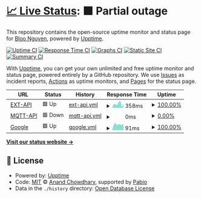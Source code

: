 # [📈 Live Status](https://bloonguyen1207.github.io/upptime-demo): <!--live status--> **🟧 Partial outage**

This repository contains the open-source uptime monitor and status page for [Bloo Nguyen](https://bloonguyen1207.github.io/upptime-demo), powered by [Upptime](https://github.com/upptime/upptime).

[![Uptime CI](https://github.com/bloonguyen1207/upptime-demo/workflows/Uptime%20CI/badge.svg)](https://github.com/bloonguyen1207/upptime-demo/actions?query=workflow%3A%22Uptime+CI%22)
[![Response Time CI](https://github.com/bloonguyen1207/upptime-demo/workflows/Response%20Time%20CI/badge.svg)](https://github.com/bloonguyen1207/upptime-demo/actions?query=workflow%3A%22Response+Time+CI%22)
[![Graphs CI](https://github.com/bloonguyen1207/upptime-demo/workflows/Graphs%20CI/badge.svg)](https://github.com/bloonguyen1207/upptime-demo/actions?query=workflow%3A%22Graphs+CI%22)
[![Static Site CI](https://github.com/bloonguyen1207/upptime-demo/workflows/Static%20Site%20CI/badge.svg)](https://github.com/bloonguyen1207/upptime-demo/actions?query=workflow%3A%22Static+Site+CI%22)
[![Summary CI](https://github.com/bloonguyen1207/upptime-demo/workflows/Summary%20CI/badge.svg)](https://github.com/bloonguyen1207/upptime-demo/actions?query=workflow%3A%22Summary+CI%22)

With [Upptime](https://upptime.js.org), you can get your own unlimited and free uptime monitor and status page, powered entirely by a GitHub repository. We use [Issues](https://github.com/bloonguyen1207/upptime-demo/issues) as incident reports, [Actions](https://github.com/bloonguyen1207/upptime-demo/actions) as uptime monitors, and [Pages](https://bloonguyen1207.github.io/upptime-demo) for the status page.

<!--start: status pages-->
<!-- This summary is generated by Upptime (https://github.com/upptime/upptime) -->
<!-- Do not edit this manually, your changes will be overwritten -->
<!-- prettier-ignore -->
| URL | Status | History | Response Time | Uptime |
| --- | ------ | ------- | ------------- | ------ |
| <img alt="" src="https://icons.duckduckgo.com/ip3/ext-api.airthings.com.ico" height="13"> [EXT-API](https://ext-api.airthings.com/health) | 🟩 Up | [ext-api.yml](https://github.com/bloonguyen1207/upptime-demo/commits/HEAD/history/ext-api.yml) | <details><summary><img alt="Response time graph" src="./graphs/ext-api/response-time-week.png" height="20"> 358ms</summary><br><a href="https://bloonguyen1207.github.io/upptime-demo/history/ext-api"><img alt="Response time 327" src="https://img.shields.io/endpoint?url=https%3A%2F%2Fraw.githubusercontent.com%2Fbloonguyen1207%2Fupptime-demo%2FHEAD%2Fapi%2Fext-api%2Fresponse-time.json"></a><br><a href="https://bloonguyen1207.github.io/upptime-demo/history/ext-api"><img alt="24-hour response time 626" src="https://img.shields.io/endpoint?url=https%3A%2F%2Fraw.githubusercontent.com%2Fbloonguyen1207%2Fupptime-demo%2FHEAD%2Fapi%2Fext-api%2Fresponse-time-day.json"></a><br><a href="https://bloonguyen1207.github.io/upptime-demo/history/ext-api"><img alt="7-day response time 358" src="https://img.shields.io/endpoint?url=https%3A%2F%2Fraw.githubusercontent.com%2Fbloonguyen1207%2Fupptime-demo%2FHEAD%2Fapi%2Fext-api%2Fresponse-time-week.json"></a><br><a href="https://bloonguyen1207.github.io/upptime-demo/history/ext-api"><img alt="30-day response time 327" src="https://img.shields.io/endpoint?url=https%3A%2F%2Fraw.githubusercontent.com%2Fbloonguyen1207%2Fupptime-demo%2FHEAD%2Fapi%2Fext-api%2Fresponse-time-month.json"></a><br><a href="https://bloonguyen1207.github.io/upptime-demo/history/ext-api"><img alt="1-year response time 327" src="https://img.shields.io/endpoint?url=https%3A%2F%2Fraw.githubusercontent.com%2Fbloonguyen1207%2Fupptime-demo%2FHEAD%2Fapi%2Fext-api%2Fresponse-time-year.json"></a></details> | <details><summary><a href="https://bloonguyen1207.github.io/upptime-demo/history/ext-api">100.00%</a></summary><a href="https://bloonguyen1207.github.io/upptime-demo/history/ext-api"><img alt="All-time uptime 100.00%" src="https://img.shields.io/endpoint?url=https%3A%2F%2Fraw.githubusercontent.com%2Fbloonguyen1207%2Fupptime-demo%2FHEAD%2Fapi%2Fext-api%2Fuptime.json"></a><br><a href="https://bloonguyen1207.github.io/upptime-demo/history/ext-api"><img alt="24-hour uptime 100.00%" src="https://img.shields.io/endpoint?url=https%3A%2F%2Fraw.githubusercontent.com%2Fbloonguyen1207%2Fupptime-demo%2FHEAD%2Fapi%2Fext-api%2Fuptime-day.json"></a><br><a href="https://bloonguyen1207.github.io/upptime-demo/history/ext-api"><img alt="7-day uptime 100.00%" src="https://img.shields.io/endpoint?url=https%3A%2F%2Fraw.githubusercontent.com%2Fbloonguyen1207%2Fupptime-demo%2FHEAD%2Fapi%2Fext-api%2Fuptime-week.json"></a><br><a href="https://bloonguyen1207.github.io/upptime-demo/history/ext-api"><img alt="30-day uptime 100.00%" src="https://img.shields.io/endpoint?url=https%3A%2F%2Fraw.githubusercontent.com%2Fbloonguyen1207%2Fupptime-demo%2FHEAD%2Fapi%2Fext-api%2Fuptime-month.json"></a><br><a href="https://bloonguyen1207.github.io/upptime-demo/history/ext-api"><img alt="1-year uptime 100.00%" src="https://img.shields.io/endpoint?url=https%3A%2F%2Fraw.githubusercontent.com%2Fbloonguyen1207%2Fupptime-demo%2FHEAD%2Fapi%2Fext-api%2Fuptime-year.json"></a></details>
| <img alt="" src="https://icons.duckduckgo.com/ip3/mqtt-service-api.airthings.com.ico" height="13"> [MQTT-API](https://mqtt-service-api.airthings.com/health) | 🟥 Down | [mqtt-api.yml](https://github.com/bloonguyen1207/upptime-demo/commits/HEAD/history/mqtt-api.yml) | <details><summary><img alt="Response time graph" src="./graphs/mqtt-api/response-time-week.png" height="20"> 0ms</summary><br><a href="https://bloonguyen1207.github.io/upptime-demo/history/mqtt-api"><img alt="Response time 0" src="https://img.shields.io/endpoint?url=https%3A%2F%2Fraw.githubusercontent.com%2Fbloonguyen1207%2Fupptime-demo%2FHEAD%2Fapi%2Fmqtt-api%2Fresponse-time.json"></a><br><a href="https://bloonguyen1207.github.io/upptime-demo/history/mqtt-api"><img alt="24-hour response time 0" src="https://img.shields.io/endpoint?url=https%3A%2F%2Fraw.githubusercontent.com%2Fbloonguyen1207%2Fupptime-demo%2FHEAD%2Fapi%2Fmqtt-api%2Fresponse-time-day.json"></a><br><a href="https://bloonguyen1207.github.io/upptime-demo/history/mqtt-api"><img alt="7-day response time 0" src="https://img.shields.io/endpoint?url=https%3A%2F%2Fraw.githubusercontent.com%2Fbloonguyen1207%2Fupptime-demo%2FHEAD%2Fapi%2Fmqtt-api%2Fresponse-time-week.json"></a><br><a href="https://bloonguyen1207.github.io/upptime-demo/history/mqtt-api"><img alt="30-day response time 0" src="https://img.shields.io/endpoint?url=https%3A%2F%2Fraw.githubusercontent.com%2Fbloonguyen1207%2Fupptime-demo%2FHEAD%2Fapi%2Fmqtt-api%2Fresponse-time-month.json"></a><br><a href="https://bloonguyen1207.github.io/upptime-demo/history/mqtt-api"><img alt="1-year response time 0" src="https://img.shields.io/endpoint?url=https%3A%2F%2Fraw.githubusercontent.com%2Fbloonguyen1207%2Fupptime-demo%2FHEAD%2Fapi%2Fmqtt-api%2Fresponse-time-year.json"></a></details> | <details><summary><a href="https://bloonguyen1207.github.io/upptime-demo/history/mqtt-api">0.00%</a></summary><a href="https://bloonguyen1207.github.io/upptime-demo/history/mqtt-api"><img alt="All-time uptime 0.00%" src="https://img.shields.io/endpoint?url=https%3A%2F%2Fraw.githubusercontent.com%2Fbloonguyen1207%2Fupptime-demo%2FHEAD%2Fapi%2Fmqtt-api%2Fuptime.json"></a><br><a href="https://bloonguyen1207.github.io/upptime-demo/history/mqtt-api"><img alt="24-hour uptime 0.00%" src="https://img.shields.io/endpoint?url=https%3A%2F%2Fraw.githubusercontent.com%2Fbloonguyen1207%2Fupptime-demo%2FHEAD%2Fapi%2Fmqtt-api%2Fuptime-day.json"></a><br><a href="https://bloonguyen1207.github.io/upptime-demo/history/mqtt-api"><img alt="7-day uptime 0.00%" src="https://img.shields.io/endpoint?url=https%3A%2F%2Fraw.githubusercontent.com%2Fbloonguyen1207%2Fupptime-demo%2FHEAD%2Fapi%2Fmqtt-api%2Fuptime-week.json"></a><br><a href="https://bloonguyen1207.github.io/upptime-demo/history/mqtt-api"><img alt="30-day uptime 0.00%" src="https://img.shields.io/endpoint?url=https%3A%2F%2Fraw.githubusercontent.com%2Fbloonguyen1207%2Fupptime-demo%2FHEAD%2Fapi%2Fmqtt-api%2Fuptime-month.json"></a><br><a href="https://bloonguyen1207.github.io/upptime-demo/history/mqtt-api"><img alt="1-year uptime 0.00%" src="https://img.shields.io/endpoint?url=https%3A%2F%2Fraw.githubusercontent.com%2Fbloonguyen1207%2Fupptime-demo%2FHEAD%2Fapi%2Fmqtt-api%2Fuptime-year.json"></a></details>
| <img alt="" src="https://icons.duckduckgo.com/ip3/www.google.com.ico" height="13"> [Google](https://www.google.com) | 🟩 Up | [google.yml](https://github.com/bloonguyen1207/upptime-demo/commits/HEAD/history/google.yml) | <details><summary><img alt="Response time graph" src="./graphs/google/response-time-week.png" height="20"> 91ms</summary><br><a href="https://bloonguyen1207.github.io/upptime-demo/history/google"><img alt="Response time 99" src="https://img.shields.io/endpoint?url=https%3A%2F%2Fraw.githubusercontent.com%2Fbloonguyen1207%2Fupptime-demo%2FHEAD%2Fapi%2Fgoogle%2Fresponse-time.json"></a><br><a href="https://bloonguyen1207.github.io/upptime-demo/history/google"><img alt="24-hour response time 88" src="https://img.shields.io/endpoint?url=https%3A%2F%2Fraw.githubusercontent.com%2Fbloonguyen1207%2Fupptime-demo%2FHEAD%2Fapi%2Fgoogle%2Fresponse-time-day.json"></a><br><a href="https://bloonguyen1207.github.io/upptime-demo/history/google"><img alt="7-day response time 91" src="https://img.shields.io/endpoint?url=https%3A%2F%2Fraw.githubusercontent.com%2Fbloonguyen1207%2Fupptime-demo%2FHEAD%2Fapi%2Fgoogle%2Fresponse-time-week.json"></a><br><a href="https://bloonguyen1207.github.io/upptime-demo/history/google"><img alt="30-day response time 99" src="https://img.shields.io/endpoint?url=https%3A%2F%2Fraw.githubusercontent.com%2Fbloonguyen1207%2Fupptime-demo%2FHEAD%2Fapi%2Fgoogle%2Fresponse-time-month.json"></a><br><a href="https://bloonguyen1207.github.io/upptime-demo/history/google"><img alt="1-year response time 99" src="https://img.shields.io/endpoint?url=https%3A%2F%2Fraw.githubusercontent.com%2Fbloonguyen1207%2Fupptime-demo%2FHEAD%2Fapi%2Fgoogle%2Fresponse-time-year.json"></a></details> | <details><summary><a href="https://bloonguyen1207.github.io/upptime-demo/history/google">100.00%</a></summary><a href="https://bloonguyen1207.github.io/upptime-demo/history/google"><img alt="All-time uptime 100.00%" src="https://img.shields.io/endpoint?url=https%3A%2F%2Fraw.githubusercontent.com%2Fbloonguyen1207%2Fupptime-demo%2FHEAD%2Fapi%2Fgoogle%2Fuptime.json"></a><br><a href="https://bloonguyen1207.github.io/upptime-demo/history/google"><img alt="24-hour uptime 100.00%" src="https://img.shields.io/endpoint?url=https%3A%2F%2Fraw.githubusercontent.com%2Fbloonguyen1207%2Fupptime-demo%2FHEAD%2Fapi%2Fgoogle%2Fuptime-day.json"></a><br><a href="https://bloonguyen1207.github.io/upptime-demo/history/google"><img alt="7-day uptime 100.00%" src="https://img.shields.io/endpoint?url=https%3A%2F%2Fraw.githubusercontent.com%2Fbloonguyen1207%2Fupptime-demo%2FHEAD%2Fapi%2Fgoogle%2Fuptime-week.json"></a><br><a href="https://bloonguyen1207.github.io/upptime-demo/history/google"><img alt="30-day uptime 100.00%" src="https://img.shields.io/endpoint?url=https%3A%2F%2Fraw.githubusercontent.com%2Fbloonguyen1207%2Fupptime-demo%2FHEAD%2Fapi%2Fgoogle%2Fuptime-month.json"></a><br><a href="https://bloonguyen1207.github.io/upptime-demo/history/google"><img alt="1-year uptime 100.00%" src="https://img.shields.io/endpoint?url=https%3A%2F%2Fraw.githubusercontent.com%2Fbloonguyen1207%2Fupptime-demo%2FHEAD%2Fapi%2Fgoogle%2Fuptime-year.json"></a></details>

<!--end: status pages-->

[**Visit our status website →**](https://bloonguyen1207.github.io/upptime-demo)

## 📄 License

- Powered by: [Upptime](https://github.com/upptime/upptime)
- Code: [MIT](./LICENSE) © [Anand Chowdhary](https://anandchowdhary.com), supported by [Pabio](https://pabio.com)
- Data in the `./history` directory: [Open Database License](https://opendatacommons.org/licenses/odbl/1-0/)
